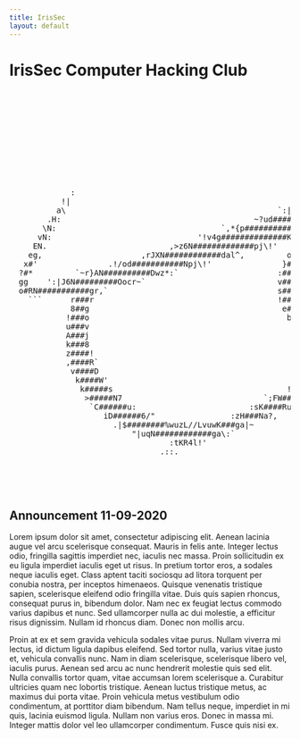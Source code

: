 ```yaml
---
title: IrisSec
layout: default
---
```


# IrisSec Computer Hacking Club

<pre id="asciiart">
                                                                                                                        
                                                                                                                        
                                                                                                                        
                                                                                                                        
                                                                                                                `'!|i/, 
                                                                                                         '!/FqN#######8 
                                                                                                   ';cwD##############/ 
                                                                                             ,rxAN###################q  
                                                                                       '!cwW#########################'  
                                                                                 ';iwg##############################t   
                                                                           ,^vwg########################dXS}z4#####w    
             :                                                       '!LeR#####################W6uL^~.        ####8     
           !|                                                  ';vwg###################WAC|!'                !###N.     
          a\                                             `:|oH##################RwJ?:.                       H##N:      
        .H:                                         ~?ud####################WF!                             w###,       
       \N:                                   `,*{p##############################w|`                        d###!        
      vN:                               '!v4g##############Kyo#####NdEajuujawKN####X,                    ,D###:         
     EN.                          ,>z6N#############pj\!'   LN##NAucii)))iiiL/\zXN###4`                 i###g'          
    eg,                     ,rJXN############dal^,         o###Ksiii)jX6AesLLLLL\LA###g'              'A###w`           
   x#'               .!/od###########Npj\!'               }###a)iLLC8######kLLLLL/|F###g'           `j###W^             
  ?#*         `~r}AN##########Dwz*:`                     :###Uc)iLLK########uLiiL//\X###6          u####l               
  gg    ':|J6N#########Oocr~`                            v###u)iiLLjN#######w)iiLLL/s####       `C####j.                
  o#RN###########gr,`                                    s###CiiiLLLlw#######%jiLLLLJ####     ,X####s`                  
    ```      r###r                                       !###XLLLiLLLc#########U7LLLw###b   r6###Nx`                    
             8##g                                         e###uLLLLLLiK########WEcLF####!:a####U^                       
            !###o                                          b###wiLLiice####WpeC)Li4N###N8###Ny'                         
            u###v                                           S###W4JlllxHAoJl77lJw8########a!                            
            A###j                                            `a####8pwojuujawp8########w^                               
            k###8                                               |p##################A^`                                 
            z####!                                                 .!\{Swg######Na!                                     
            ,####R`                                                   ,LK####gy:                                        
             v####D                                               '|w#####6?'                                           
              k####W'                                         .>e#####Kv"                                               
               k#####s                                     !jR####Njr`                                                  
                >#####N7                              `;FW####8j;`                                                      
                 `C######u:                        :sK####Ru!`                                                          
                    iD######6/"                :zH###Na?,                                                               
                      .|$########%wuzL//LvuwK###ga|~                                                                    
                          "|uqN############ga\:`                                                                        
                                  :tKR4l!'                                                                              
                                .::.                                                                                    
                                                                                                                        
                                                                                                                        
                                                                                                                        
                                                                                                                        
</pre>

## Announcement 11-09-2020

Lorem ipsum dolor sit amet, consectetur adipiscing elit. Aenean lacinia augue vel arcu scelerisque consequat. Mauris in felis ante. Integer lectus odio, fringilla sagittis imperdiet nec, iaculis nec massa. Proin sollicitudin ex eu ligula imperdiet iaculis eget ut risus. In pretium tortor eros, a sodales neque iaculis eget. Class aptent taciti sociosqu ad litora torquent per conubia nostra, per inceptos himenaeos. Quisque venenatis tristique sapien, scelerisque eleifend odio fringilla vitae. Duis quis sapien rhoncus, consequat purus in, bibendum dolor. Nam nec ex feugiat lectus commodo varius dapibus et nunc. Sed ullamcorper nulla ac dui molestie, a efficitur risus dignissim. Nullam id rhoncus diam. Donec non mollis arcu.

Proin at ex et sem gravida vehicula sodales vitae purus. Nullam viverra mi lectus, id dictum ligula dapibus eleifend. Sed tortor nulla, varius vitae justo et, vehicula convallis nunc. Nam in diam scelerisque, scelerisque libero vel, iaculis purus. Aenean sed arcu ac nunc hendrerit molestie quis sed elit. Nulla convallis tortor quam, vitae accumsan lorem scelerisque a. Curabitur ultricies quam nec lobortis tristique. Aenean luctus tristique metus, ac maximus dui porta vitae. Proin vehicula metus vestibulum odio condimentum, at porttitor diam bibendum. Nam tellus neque, imperdiet in mi quis, lacinia euismod ligula. Nullam non varius eros. Donec in massa mi. Integer mattis dolor vel leo ullamcorper condimentum. Fusce quis nisi ex.
